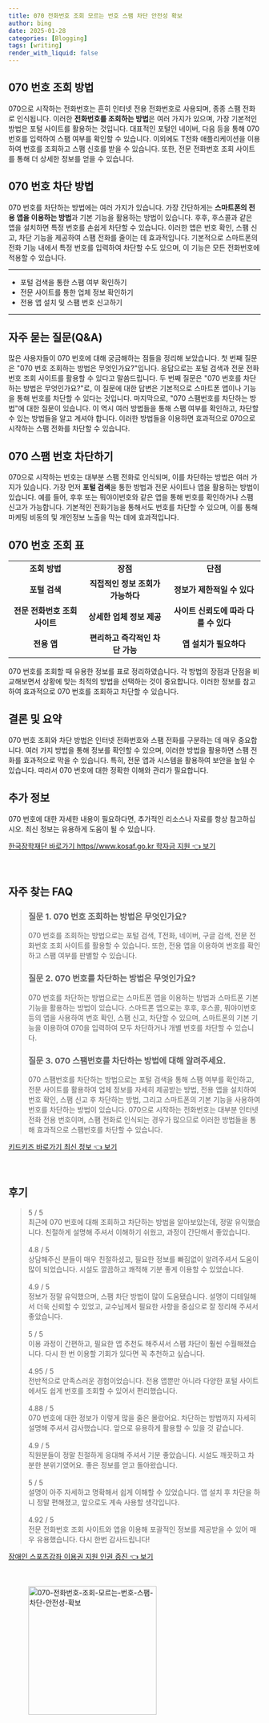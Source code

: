 ```yaml
---
title: 070 전화번호 조회 모르는 번호 스팸 차단 안전성 확보
author: bing
date: 2025-01-28
categories: [Blogging]
tags: [writing]
render_with_liquid: false
---
```



<h2 id='070번호조회'>070 번호 조회 방법</h2>

<p>070으로 시작하는 전화번호는 흔히 인터넷 전용 전화번호로 사용되며, 종종 스팸 전화로 인식됩니다. 이러한 <b>전화번호를 조회하는 방법</b>은 여러 가지가 있으며, 가장 기본적인 방법은 포털 사이트를 활용하는 것입니다. 대표적인 포털인 네이버, 다음 등을 통해 070 번호를 입력하여 스팸 여부를 확인할 수 있습니다. 이외에도 T전화 애플리케이션을 이용하여 번호를 조회하고 스팸 신호를 받을 수 있습니다. 또한, 전문 전화번호 조회 사이트를 통해 더 상세한 정보를 얻을 수 있습니다.</p>

<h2 id='070번호차단'>070 번호 차단 방법</h2>

<p>070 번호를 차단하는 방법에는 여러 가지가 있습니다. 가장 간단하게는 <b>스마트폰의 전용 앱을 이용하는 방법</b>과 기본 기능을 활용하는 방법이 있습니다. 후후, 후스콜과 같은 앱을 설치하면 특정 번호를 손쉽게 차단할 수 있습니다. 이러한 앱은 번호 확인, 스팸 신고, 차단 기능을 제공하여 스팸 전화를 줄이는 데 효과적입니다. 기본적으로 스마트폰의 전화 기능 내에서 특정 번호를 입력하여 차단할 수도 있으며, 이 기능은 모든 전화번호에 적용할 수 있습니다.</p>

<hr />

<ul>
    <li>포털 검색을 통한 스팸 여부 확인하기</li>
    <li>전문 사이트를 통한 업체 정보 확인하기</li>
    <li>전용 앱 설치 및 스팸 번호 신고하기</li>
</ul>

<hr />

<h2 id='자주묻는질문'>자주 묻는 질문(Q&A)</h2>

<p>많은 사용자들이 070 번호에 대해 궁금해하는 점들을 정리해 보았습니다. 첫 번째 질문은 "070 번호 조회하는 방법은 무엇인가요?"입니다. 응답으로는 포털 검색과 전문 전화번호 조회 사이트를 활용할 수 있다고 말씀드립니다. 두 번째 질문은 "070 번호를 차단하는 방법은 무엇인가요?"로, 이 질문에 대한 답변은 기본적으로 스마트폰 앱이나 기능을 통해 번호를 차단할 수 있다는 것입니다. 마지막으로, "070 스팸번호를 차단하는 방법"에 대한 질문이 있습니다. 이 역시 여러 방법들을 통해 스팸 여부를 확인하고, 차단할 수 있는 방법들을 알고 계셔야 합니다. 이러한 방법들을 이용하면 효과적으로 070으로 시작하는 스팸 전화를 차단할 수 있습니다.</p>

<h2 id='070스팸차단'>070 스팸 번호 차단하기</h2>

<p>070으로 시작하는 번호는 대부분 스팸 전화로 인식되며, 이를 차단하는 방법은 여러 가지가 있습니다. 가장 먼저 <b>포털 검색</b>을 통한 방법과 전문 사이트나 앱을 활용하는 방법이 있습니다. 예를 들어, 후후 또는 뭐야이번호와 같은 앱을 통해 번호를 확인하거나 스팸 신고가 가능합니다. 기본적인 전화기능을 통해서도 번호를 차단할 수 있으며, 이를 통해 마케팅 비동의 및 개인정보 노출을 막는 데에 효과적입니다.</p>

<h2 id='070번호조회표'>070 번호 조회 표</h2>

<table>
    <tr>
        <td style="text-align: center; height: 17px;"><b>조회 방법</b></td>
        <td style="text-align: center; height: 17px;"><b>장점</b></td>
        <td style="text-align: center; height: 17px;"><b>단점</b></td>
    </tr>
    <tr>
        <td style="text-align: center; height: 17px;"><b>포털 검색</b></td>
        <td style="text-align: center; height: 17px;"><b>직접적인 정보 조회가 가능하다</b></td>
        <td style="text-align: center; height: 17px;"><b>정보가 제한적일 수 있다</b></td>
    </tr>
    <tr>
        <td style="text-align: center; height: 17px;"><b>전문 전화번호 조회 사이트</b></td>
        <td style="text-align: center; height: 17px;"><b>상세한 업체 정보 제공</b></td>
        <td style="text-align: center; height: 17px;"><b>사이트 신뢰도에 따라 다를 수 있다</b></td>
    </tr>
    <tr>
        <td style="text-align: center; height: 17px;"><b>전용 앱</b></td>
        <td style="text-align: center; height: 17px;"><b>편리하고 즉각적인 차단 가능</b></td>
        <td style="text-align: center; height: 17px;"><b>앱 설치가 필요하다</b></td>
    </tr>
</table>

<p>070 번호를 조회할 때 유용한 정보를 표로 정리하였습니다. 각 방법의 장점과 단점을 비교해보면서 상황에 맞는 최적의 방법을 선택하는 것이 중요합니다. 이러한 정보를 참고하여 효과적으로 070 번호를 조회하고 차단할 수 있습니다.</p>

<h2 id='결론'>결론 및 요약</h2>

<p>070 번호 조회와 차단 방법은 인터넷 전화번호와 스팸 전화를 구분하는 데 매우 중요합니다. 여러 가지 방법을 통해 정보를 확인할 수 있으며, 이러한 방법을 활용하면 스팸 전화를 효과적으로 막을 수 있습니다. 특히, 전문 앱과 시스템을 활용하여 보안을 높일 수 있습니다. 따라서 070 번호에 대한 정확한 이해와 관리가 필요합니다.</p>

<h2 id='추가정보'>추가 정보</h2>

<p>070 번호에 대한 자세한 내용이 필요하다면, 추가적인 리소스나 자료를 항상 참고하십시오. 최신 정보는 유용하게 도움이 될 수 있습니다.</p>


<p><a class="click-button" title="한국장학재단 바로가기 https//www.kosaf.go.kr 학자금 지원" href="https://blackassets.github.io/posts/%ED%95%9C%EA%B5%AD%EC%9E%A5%ED%95%99%EC%9E%AC%EB%8B%A8-%EB%B0%94%EB%A1%9C%EA%B0%80%EA%B8%B0-httpswww.kosaf.go.kr-%ED%95%99%EC%9E%90%EA%B8%88-%EC%A7%80%EC%9B%90/" rel="dofollow">한국장학재단 바로가기 https//www.kosaf.go.kr 학자금 지원 👈 보기</a></p><br>
<h2 id='자주_찾는_FAQ'>자주 찾는 FAQ</h2>
<div itemscope="" itemtype="https://schema.org/FAQPage"> 
<blockquote> 
<div itemscope="" itemprop="mainEntity" itemtype="https://schema.org/Question"> 
<h3 itemprop="name">질문 1. 070 번호 조회하는 방법은 무엇인가요?</h3> 
<div itemscope="" itemprop="acceptedAnswer" itemtype="https://schema.org/Answer"> 
<span itemprop="text"> 
<p>070 번호를 조회하는 방법으로는 포털 검색, T전화, 네이버, 구글 검색, 전문 전화번호 조회 사이트를 활용할 수 있습니다. 또한, 전용 앱을 이용하여 번호를 확인하고 스팸 여부를 판별할 수 있습니다.</p> 
</span> 
</div> 
</div> 
<div itemscope="" itemprop="mainEntity" itemtype="https://schema.org/Question"> 
<h3 itemprop="name">질문 2. 070 번호를 차단하는 방법은 무엇인가요?</h3> 
<div itemscope="" itemprop="acceptedAnswer" itemtype="https://schema.org/Answer"> 
<span itemprop="text"> 
<p>070 번호를 차단하는 방법으로는 스마트폰 앱을 이용하는 방법과 스마트폰 기본 기능을 활용하는 방법이 있습니다. 스마트폰 앱으로는 후후, 후스콜, 뭐야이번호 등의 앱을 사용하여 번호 확인, 스팸 신고, 차단할 수 있으며, 스마트폰의 기본 기능을 이용하여 070을 입력하여 모두 차단하거나 개별 번호를 차단할 수 있습니다.</p> 
</span> 
</div> 
</div> 
<div itemscope="" itemprop="mainEntity" itemtype="https://schema.org/Question"> 
<h3 itemprop="name">질문 3. 070 스팸번호를 차단하는 방법에 대해 알려주세요.</h3> 
<div itemscope="" itemprop="acceptedAnswer" itemtype="https://schema.org/Answer"> 
<span itemprop="text"> 
<p>070 스팸번호를 차단하는 방법으로는 포털 검색을 통해 스팸 여부를 확인하고, 전문 사이트를 활용하여 업체 정보를 자세히 제공받는 방법, 전용 앱을 설치하여 번호 확인, 스팸 신고 후 차단하는 방법, 그리고 스마트폰의 기본 기능을 사용하여 번호를 차단하는 방법이 있습니다. 070으로 시작하는 전화번호는 대부분 인터넷 전화 전용 번호이며, 스팸 전화로 인식되는 경우가 많으므로 이러한 방법들을 통해 효과적으로 스팸번호를 차단할 수 있습니다.</p> 
</span> 
</div> 
</div> 
</blockquote> 
</div>
<p><a class="click-button" title="키드키즈 바로가기 최신 정보" href="https://blackassets.github.io/posts/%ED%82%A4%EB%93%9C%ED%82%A4%EC%A6%88-%EB%B0%94%EB%A1%9C%EA%B0%80%EA%B8%B0-%EC%B5%9C%EC%8B%A0-%EC%A0%95%EB%B3%B4/" rel="dofollow">키드키즈 바로가기 최신 정보 👈 보기</a></p><br>
<h2 id='후기'>후기</h2>
<div itemscope itemtype="https://schema.org/Product">
  <blockquote>
  <div itemprop="review" itemscope itemtype="https://schema.org/Review">
      <div itemprop="reviewRating" itemscope itemtype="https://schema.org/Rating"> <span itemprop="ratingValue">5</span> / <span itemprop="bestRating">5</span> </div>
      <span itemprop="reviewBody">최근에 070 번호에 대해 조회하고 차단하는 방법을 알아보았는데, 정말 유익했습니다. 친절하게 설명해 주셔서 이해하기 쉬웠고, 과정이 간단해서 좋았습니다.</span>
  </div>
  <br>
  <div itemprop="review" itemscope itemtype="https://schema.org/Review">
      <div itemprop="reviewRating" itemscope itemtype="https://schema.org/Rating"> <span itemprop="ratingValue">4.8</span> / <span itemprop="bestRating">5</span> </div>
      <span itemprop="reviewBody">상담해주신 분들이 매우 친절하셨고, 필요한 정보를 빠짐없이 알려주셔서 도움이 많이 되었습니다. 시설도 깔끔하고 쾌적해 기분 좋게 이용할 수 있었습니다.</span>
  </div>
  <br>
  <div itemprop="review" itemscope itemtype="https://schema.org/Review">
      <div itemprop="reviewRating" itemscope itemtype="https://schema.org/Rating"> <span itemprop="ratingValue">4.9</span> / <span itemprop="bestRating">5</span> </div>
      <span itemprop="reviewBody">정보가 정말 유익했으며, 스팸 차단 방법이 많이 도움됐습니다. 설명이 디테일해서 더욱 신뢰할 수 있었고, 교수님께서 필요한 사항을 중심으로 잘 정리해 주셔서 좋았습니다.</span>
  </div>
  <br>
  <div itemprop="review" itemscope itemtype="https://schema.org/Review">
      <div itemprop="reviewRating" itemscope itemtype="https://schema.org/Rating"> <span itemprop="ratingValue">5</span> / <span itemprop="bestRating">5</span> </div>
      <span itemprop="reviewBody">이용 과정이 간편하고, 필요한 앱 추천도 해주셔서 스팸 차단이 훨씬 수월해졌습니다. 다시 한 번 이용할 기회가 있다면 꼭 추천하고 싶습니다.</span>
  </div>
  <br>
  <div itemprop="review" itemscope itemtype="https://schema.org/Review">
      <div itemprop="reviewRating" itemscope itemtype="https://schema.org/Rating"> <span itemprop="ratingValue">4.95</span> / <span itemprop="bestRating">5</span> </div>
      <span itemprop="reviewBody">전반적으로 만족스러운 경험이었습니다. 전용 앱뿐만 아니라 다양한 포털 사이트에서도 쉽게 번호를 조회할 수 있어서 편리했습니다.</span>
  </div>
  <br>
  <div itemprop="review" itemscope itemtype="https://schema.org/Review">
      <div itemprop="reviewRating" itemscope itemtype="https://schema.org/Rating"> <span itemprop="ratingValue">4.88</span> / <span itemprop="bestRating">5</span> </div>
      <span itemprop="reviewBody">070 번호에 대한 정보가 이렇게 많을 줄은 몰랐어요. 차단하는 방법까지 자세히 설명해 주셔서 감사했습니다. 앞으로 유용하게 활용할 수 있을 것 같습니다.</span>
  </div>
  <br>
  <div itemprop="review" itemscope itemtype="https://schema.org/Review">
      <div itemprop="reviewRating" itemscope itemtype="https://schema.org/Rating"> <span itemprop="ratingValue">4.9</span> / <span itemprop="bestRating">5</span> </div>
      <span itemprop="reviewBody">직원분들이 정말 친절하게 응대해 주셔서 기분 좋았습니다. 시설도 깨끗하고 차분한 분위기였어요. 좋은 정보를 얻고 돌아왔습니다.</span>
  </div>
  <br>
  <div itemprop="review" itemscope itemtype="https://schema.org/Review">
      <div itemprop="reviewRating" itemscope itemtype="https://schema.org/Rating"> <span itemprop="ratingValue">5</span> / <span itemprop="bestRating">5</span> </div>
      <span itemprop="reviewBody">설명이 아주 자세하고 명확해서 쉽게 이해할 수 있었습니다. 앱 설치 후 차단을 하니 정말 편해졌고, 앞으로도 계속 사용할 생각입니다.</span>
  </div>
  <br>
  <div itemprop="review" itemscope itemtype="https://schema.org/Review">
      <div itemprop="reviewRating" itemscope itemtype="https://schema.org/Rating"> <span itemprop="ratingValue">4.92</span> / <span itemprop="bestRating">5</span> </div>
      <span itemprop="reviewBody">전문 전화번호 조회 사이트와 앱을 이용해 포괄적인 정보를 제공받을 수 있어 매우 유용했습니다. 다시 한번 감사드립니다!</span>
  </div>
  </blockquote>
</div>
<p><a class="click-button" title="장애인 스포츠강좌 이용권 지원 인권 증진" href="https://blackassets.github.io/posts/%EC%9E%A5%EC%95%A0%EC%9D%B8-%EC%8A%A4%ED%8F%AC%EC%B8%A0%EA%B0%95%EC%A2%8C-%EC%9D%B4%EC%9A%A9%EA%B6%8C-%EC%A7%80%EC%9B%90-%EC%9D%B8%EA%B6%8C-%EC%A6%9D%EC%A7%84/" rel="dofollow">장애인 스포츠강좌 이용권 지원 인권 증진 👈 보기</a></p><br>
<figure class="image"><img src="https://blackassets.github.io/assets/img/thumbnail/070-전화번호-조회-모르는-번호-스팸-차단-안전성-확보.webp" alt="070-전화번호-조회-모르는-번호-스팸-차단-안전성-확보" width="256" height="256"></figure>